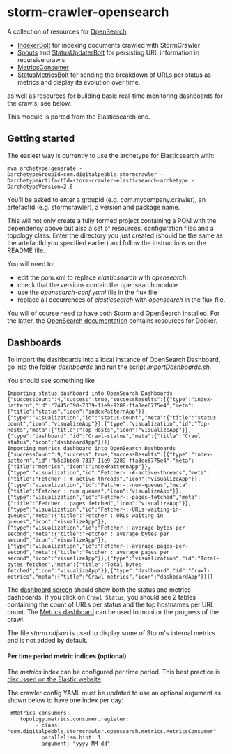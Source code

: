 storm-crawler-opensearch
===========================

A collection of resources for [OpenSearch](https://opensearch.org/):
* [IndexerBolt](https://github.com/DigitalPebble/storm-crawler/blob/master/external/opensearch/src/main/java/com/digitalpebble/stormcrawler/opensearch/bolt/IndexerBolt.java) for indexing documents crawled with StormCrawler
* [Spouts](https://github.com/DigitalPebble/storm-crawler/blob/master/external/opensearch/src/main/java/com/digitalpebble/stormcrawler/opensearch/persistence/AggregationSpout.java) and [StatusUpdaterBolt](https://github.com/DigitalPebble/storm-crawler/blob/master/external/opensearch/src/main/java/com/digitalpebble/stormcrawler/opensearch/persistence/StatusUpdaterBolt.java) for persisting URL information in recursive crawls
* [MetricsConsumer](https://github.com/DigitalPebble/storm-crawler/blob/master/external/opensearch/src/main/java/com/digitalpebble/stormcrawler/opensearch/metrics/MetricsConsumer.java)
* [StatusMetricsBolt](https://github.com/DigitalPebble/storm-crawler/blob/master/external/opensearch/src/main/java/com/digitalpebble/stormcrawler/opensearch/metrics/StatusMetricsBolt.java) for sending the breakdown of URLs per status as metrics and display its evolution over time.

as well as resources for building basic real-time monitoring dashboards for the crawls, see below.

This module is ported from the Elasticsearch one.

Getting started
---------------------

The easiest way is currently to use the archetype for Elasticsearch with:

`mvn archetype:generate -DarchetypeGroupId=com.digitalpebble.stormcrawler -DarchetypeArtifactId=storm-crawler-elasticsearch-archetype -DarchetypeVersion=2.6`

You'll be asked to enter a groupId (e.g. com.mycompany.crawler), an artefactId (e.g. stormcrawler), a version and package name.

This will not only create a fully formed project containing a POM with the dependency above but also a set of resources, configuration files and a topology class. Enter the directory you just created (should be the same as the artefactId you specified earlier) and follow the instructions on the README file.

You will need to:
- edit the pom.xml to replace _elasticsearch_ with _opensearch_.
- check that the versions contain the opensearch module
- use the _opensearch-conf.yaml_ file in the flux file
- replace all occurrences of _elasticsearch_ with _opensearch_ in the flux file. 

You will of course need to have both Storm and OpenSearch installed. For the latter, the [OpenSearch documentation](https://opensearch.org/docs/latest/install-and-configure/install-opensearch/docker/) contains resources for Docker.

Dashboards
---------------------

To import the dashboards into a local instance of OpenSearch Dashboard, go into the folder _dashboards_ and run the script _importDashboards.sh_. 

You should see something like 

```
Importing status dashboard into OpenSearch Dashboards
{"successCount":4,"success":true,"successResults":[{"type":"index-pattern","id":"7445c390-7339-11e9-9289-ffa3ee6775e4","meta":{"title":"status","icon":"indexPatternApp"}},{"type":"visualization","id":"status-count","meta":{"title":"status count","icon":"visualizeApp"}},{"type":"visualization","id":"Top-Hosts","meta":{"title":"Top Hosts","icon":"visualizeApp"}},{"type":"dashboard","id":"Crawl-status","meta":{"title":"Crawl status","icon":"dashboardApp"}}]}
Importing metrics dashboard into OpenSearch Dashboards
{"successCount":9,"success":true,"successResults":[{"type":"index-pattern","id":"b5c3bbd0-7337-11e9-9289-ffa3ee6775e4","meta":{"title":"metrics","icon":"indexPatternApp"}},{"type":"visualization","id":"Fetcher-:-#-active-threads","meta":{"title":"Fetcher : # active threads","icon":"visualizeApp"}},{"type":"visualization","id":"Fetcher-:-num-queues","meta":{"title":"Fetcher : num queues","icon":"visualizeApp"}},{"type":"visualization","id":"Fetcher-:-pages-fetched","meta":{"title":"Fetcher : pages fetched","icon":"visualizeApp"}},{"type":"visualization","id":"Fetcher-:-URLs-waiting-in-queues","meta":{"title":"Fetcher : URLs waiting in queues","icon":"visualizeApp"}},{"type":"visualization","id":"Fetcher-:-average-bytes-per-second","meta":{"title":"Fetcher : average bytes per second","icon":"visualizeApp"}},{"type":"visualization","id":"Fetcher-:-average-pages-per-second","meta":{"title":"Fetcher : average pages per second","icon":"visualizeApp"}},{"type":"visualization","id":"Total-bytes-fetched","meta":{"title":"Total bytes fetched","icon":"visualizeApp"}},{"type":"dashboard","id":"Crawl-metrics","meta":{"title":"Crawl metrics","icon":"dashboardApp"}}]}

```

The [dashboard screen](http://localhost:5601/app/dashboards#/list?_g=(filters:!(),refreshInterval:(pause:!t,value:0),time:(from:now-15m,to:now))) should show both the status and metrics dashboards. If you click on `Crawl Status`, you should see 2 tables containing the count of URLs per status and the top hostnames per URL count.
The [Metrics dashboard](http://localhost:5601/app/dashboards#/view/Crawl-metrics) can be used to monitor the progress of the crawl.

The file _storm.ndjson_ is used to display some of Storm's internal metrics and is not added by default.

#### Per time period metric indices (optional)

The _metrics_ index can be configured per time period. This best practice is [discussed on the Elastic website](https://www.elastic.co/guide/en/elasticsearch/guide/current/time-based.html).

The crawler config YAML must be updated to use an optional argument as shown below to have one index per day:

```
 #Metrics consumers:
    topology.metrics.consumer.register:
         - class: "com.digitalpebble.stormcrawler.opensearch.metrics.MetricsConsumer"
           parallelism.hint: 1
           argument: "yyyy-MM-dd"
```








